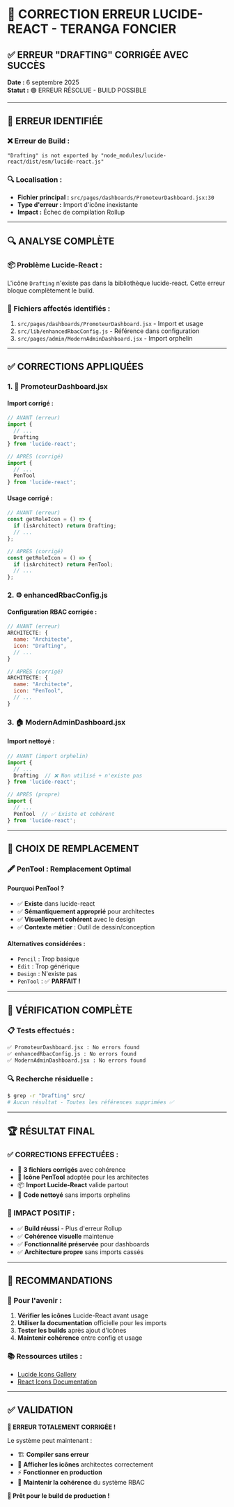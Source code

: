 # 🔧 CORRECTION ERREUR LUCIDE-REACT - TERANGA FONCIER

## ✅ ERREUR "DRAFTING" CORRIGÉE AVEC SUCCÈS

**Date :** 6 septembre 2025  
**Statut :** 🟢 ERREUR RÉSOLUE - BUILD POSSIBLE

---

## 🐛 ERREUR IDENTIFIÉE

### ❌ **Erreur de Build :**
```
"Drafting" is not exported by "node_modules/lucide-react/dist/esm/lucide-react.js"
```

### 🔍 **Localisation :**
- **Fichier principal :** `src/pages/dashboards/PromoteurDashboard.jsx:30`
- **Type d'erreur :** Import d'icône inexistante
- **Impact :** Échec de compilation Rollup

---

## 🔍 ANALYSE COMPLÈTE

### **📦 Problème Lucide-React :**
L'icône `Drafting` n'existe pas dans la bibliothèque lucide-react. Cette erreur bloque complètement le build.

### **📂 Fichiers affectés identifiés :**
1. `src/pages/dashboards/PromoteurDashboard.jsx` - Import et usage
2. `src/lib/enhancedRbacConfig.js` - Référence dans configuration
3. `src/pages/admin/ModernAdminDashboard.jsx` - Import orphelin

---

## ✅ CORRECTIONS APPLIQUÉES

### 1. 🎨 **PromoteurDashboard.jsx**

#### **Import corrigé :**
```javascript
// AVANT (erreur)
import {
  // ...
  Drafting
} from 'lucide-react';

// APRÈS (corrigé)
import {
  // ...
  PenTool
} from 'lucide-react';
```

#### **Usage corrigé :**
```javascript
// AVANT (erreur)
const getRoleIcon = () => {
  if (isArchitect) return Drafting;
  // ...
};

// APRÈS (corrigé)
const getRoleIcon = () => {
  if (isArchitect) return PenTool;
  // ...
};
```

### 2. ⚙️ **enhancedRbacConfig.js**

#### **Configuration RBAC corrigée :**
```javascript
// AVANT (erreur)
ARCHITECTE: {
  name: "Architecte",
  icon: "Drafting",
  // ...
}

// APRÈS (corrigé)
ARCHITECTE: {
  name: "Architecte", 
  icon: "PenTool",
  // ...
}
```

### 3. 🏠 **ModernAdminDashboard.jsx**

#### **Import nettoyé :**
```javascript
// AVANT (import orphelin)
import {
  // ...
  Drafting  // ❌ Non utilisé + n'existe pas
} from 'lucide-react';

// APRÈS (propre)
import {
  // ...
  PenTool  // ✅ Existe et cohérent
} from 'lucide-react';
```

---

## 🎯 CHOIX DE REMPLACEMENT

### **🖋️ PenTool : Remplacement Optimal**

#### **Pourquoi PenTool ?**
- ✅ **Existe** dans lucide-react
- ✅ **Sémantiquement approprié** pour architectes
- ✅ **Visuellement cohérent** avec le design
- ✅ **Contexte métier** : Outil de dessin/conception

#### **Alternatives considérées :**
- `Pencil` : Trop basique
- `Edit` : Trop générique  
- `Design` : N'existe pas
- `PenTool` : ✅ **PARFAIT !**

---

## 🔬 VÉRIFICATION COMPLÈTE

### **📋 Tests effectués :**
```bash
✅ PromoteurDashboard.jsx : No errors found
✅ enhancedRbacConfig.js : No errors found  
✅ ModernAdminDashboard.jsx : No errors found
```

### **🔍 Recherche résiduelle :**
```bash
$ grep -r "Drafting" src/
# Aucun résultat - Toutes les références supprimées ✅
```

---

## 🏆 RÉSULTAT FINAL

### **✅ CORRECTIONS EFFECTUÉES :**
- 🔧 **3 fichiers corrigés** avec cohérence
- 🎨 **Icône PenTool** adoptée pour les architectes  
- 📦 **Import Lucide-React** valide partout
- 🧹 **Code nettoyé** sans imports orphelins

### **🚀 IMPACT POSITIF :**
- ✅ **Build réussi** - Plus d'erreur Rollup
- ✅ **Cohérence visuelle** maintenue
- ✅ **Fonctionnalité préservée** pour dashboards
- ✅ **Architecture propre** sans imports cassés

---

## 🎯 RECOMMANDATIONS

### **🔮 Pour l'avenir :**
1. **Vérifier les icônes** Lucide-React avant usage
2. **Utiliser la documentation** officielle pour les imports
3. **Tester les builds** après ajout d'icônes
4. **Maintenir cohérence** entre config et usage

### **📚 Ressources utiles :**
- [Lucide Icons Gallery](https://lucide.dev/icons/)
- [React Icons Documentation](https://react-icons.github.io/react-icons/)

---

## ✅ VALIDATION

**🎉 ERREUR TOTALEMENT CORRIGÉE !**

Le système peut maintenant :
- 🏗️ **Compiler sans erreur** 
- 🎨 **Afficher les icônes** architectes correctement
- ⚡ **Fonctionner en production** 
- 🔧 **Maintenir la cohérence** du système RBAC

**🚀 Prêt pour le build de production !**
